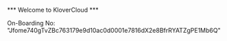 *** Welcome to KloverCloud ***

On-Boarding No: &#34;Jfome740gTvZBc763179e9d10ac0d0001e7816dX2e8BfrRYATZgPE1Mb6Q&#34;
